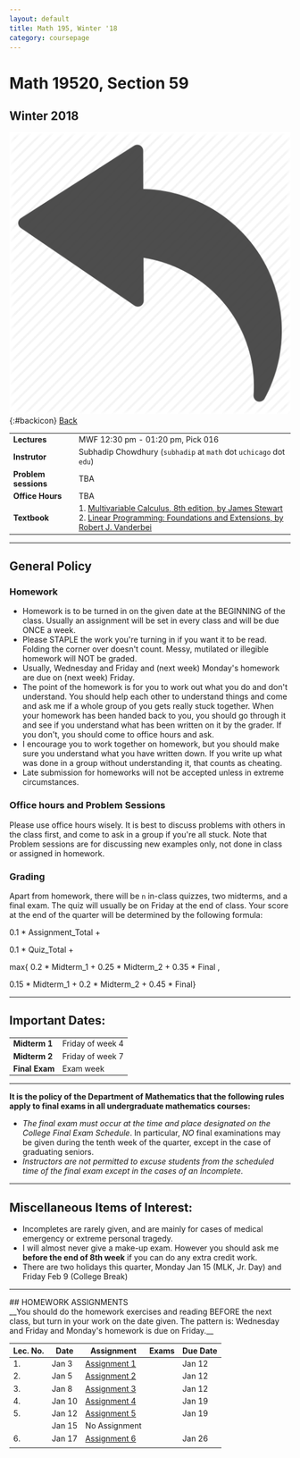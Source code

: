 ```yaml
---
layout: default
title: Math 195, Winter '18
category: coursepage
---
```


# Math 19520, Section 59
## Winter 2018
<div class="backlink">
 
  ![Back](/assets/back.png){:#backicon} [Back](/teaching) 
</div>  


|||
|---|---|
| **Lectures** | MWF	12:30 pm - 01:20 pm,	Pick	016 |
| **Instrutor**| Subhadip Chowdhury (`subhadip` at `math` dot `uchicago` dot `edu`)|
| **Problem sessions**| TBA |
| **Office Hours**| TBA |
| **Textbook**| 1. [Multivariable Calculus, 8th edition, by James Stewart](http://bit.ly/2BCB1hq) <br>2. [Linear Programming: Foundations and Extensions, by Robert J. Vanderbei](Vanderbei_Linear_Programming.pdf)|


---

## General Policy

### Homework

* Homework is to be turned in on the given date at the BEGINNING of the class. Usually an assignment will be set in every class and will be due ONCE a week.
* Please STAPLE the work you're turning in if you want it to be read. Folding the corner over doesn't count. Messy, mutilated or illegible homework will NOT be graded.
* Usually, Wednesday and Friday and (next week) Monday's homework are due on (next week) Friday.
* The point of the homework is for you to work out what you do and don't understand. You should help each other to understand things and come and ask me if a whole group of you gets really stuck together. When your homework has been handed back to you, you should go through it and see if you understand what has been written on it by the grader. If you don't, you should come to office hours and ask.
* I encourage you to work together on homework, but you should make sure you understand what you have written down. If you write up what was done in a group without understanding it, that counts as cheating.
* Late submission for homeworks will not be accepted unless in extreme circumstances.

### Office hours and Problem Sessions

Please use office hours wisely. It is best to discuss problems with others in the class first, and come to ask in a group if you're all stuck. Note that Problem sessions are for discussing new examples only, not done in class or assigned in homework.

### Grading

Apart from homework, there will be `n` in-class quizzes, two midterms, and a final exam. The quiz will usually be on Friday at the end of class. Your score at the end of the quarter will be determined by the following formula:

0.1 * Assignment_Total +

0.1 * Quiz_Total + 

max{ 0.2 * Midterm_1 + 0.25 * Midterm_2 + 0.35 * Final , 

0.15 * Midterm_1 + 0.2 * Midterm_2 + 0.45 * Final}

---

## Important Dates:

|||
|---|---|
| **Midterm 1** | Friday of week 4 |
| **Midterm 2** | Friday of week 7 |
| **Final Exam** | Exam week |


---
__It is the policy of the Department of Mathematics that the following rules apply to final exams in all undergraduate mathematics courses:__
+ _The final exam must occur at the time and place designated on the College Final Exam Schedule_. In particular, _NO_ final examinations may be given during the tenth week of the quarter, except in the case of graduating seniors.
+ _Instructors are not permitted to excuse students from the scheduled time of the final exam except in the cases of an Incomplete._

---


## Miscellaneous Items of Interest:
* Incompletes are rarely given, and are mainly for cases of medical emergency or extreme personal tragedy.
* I will almost never give a make-up exam. However you should ask me __before the end of 8th week__ if you can do any extra credit work.
* There are two holidays this quarter, Monday Jan 15 (MLK, Jr. Day) and Friday Feb 9 (College Break)


---

<div class='anchor' id="assignments">
## HOMEWORK ASSIGNMENTS
</div>
__You should do the homework exercises and reading BEFORE the next class, but turn in your work on the date given. The pattern is: Wednesday and Friday and Monday's homework is due on Friday.__

<div class='schedule'>
  
| Lec. No. | Date | Assignment | Exams | Due Date |
|----------|------|------------|-------|----------|
| 1. | Jan 3 | [Assignment 1](195_Assignment1.pdf) | | Jan 12 |
| 2. | Jan 5 | [Assignment 2](195_Assignment2.pdf) | | Jan 12 |
| 3. | Jan 8 | [Assignment 3](195_Assignment3.pdf) | | Jan 12 |
| 4. | Jan 10 | [Assignment 4](195_Assignment4.pdf) | | Jan 19 |
| 5. | Jan 12 | [Assignment 5](195_Assignment5.pdf) | | Jan 19 |
| | Jan 15 | No Assignment | |  |
| 6. | Jan 17 | [Assignment 6](195_Assignment6.pdf) | | Jan 26 |
| | | | | |

</div>
